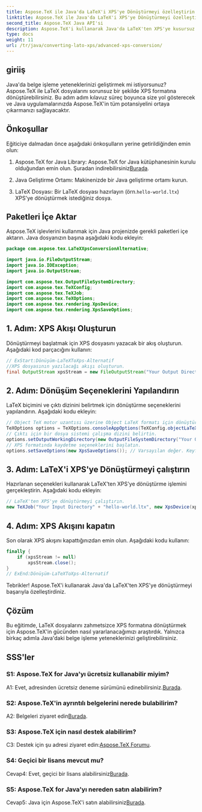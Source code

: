 ```yaml
---
title: Aspose.TeX ile Java'da LaTeX'i XPS'ye Dönüştürmeyi özelleştirin
linktitle: Aspose.TeX ile Java'da LaTeX'i XPS'ye Dönüştürmeyi özelleştirin
second_title: Aspose.TeX Java API'si
description: Aspose.TeX'i kullanarak Java'da LaTeX'ten XPS'ye kusursuz dönüşümün kilidini açın. Verimli belge işleme için adım adım kılavuzumuzu izleyin.
type: docs
weight: 11
url: /tr/java/converting-lato-xps/advanced-xps-conversion/
---
```

## giriiş

Java'da belge işleme yeteneklerinizi geliştirmek mi istiyorsunuz? Aspose.TeX ile LaTeX dosyalarını sorunsuz bir şekilde XPS formatına dönüştürebilirsiniz. Bu adım adım kılavuz süreç boyunca size yol gösterecek ve Java uygulamalarınızda Aspose.TeX'in tüm potansiyelini ortaya çıkarmanızı sağlayacaktır.

## Önkoşullar

Eğiticiye dalmadan önce aşağıdaki önkoşulların yerine getirildiğinden emin olun:

1.  Aspose.TeX for Java Library: Aspose.TeX for Java kütüphanesinin kurulu olduğundan emin olun. Şuradan indirebilirsiniz[Burada](https://releases.aspose.com/tex/java/).

2. Java Geliştirme Ortamı: Makinenizde bir Java geliştirme ortamı kurun.

3.  LaTeX Dosyası: Bir LaTeX dosyası hazırlayın (örn.`hello-world.ltx`) XPS'ye dönüştürmek istediğiniz dosya.

## Paketleri İçe Aktar

Aspose.TeX işlevlerini kullanmak için Java projenizde gerekli paketleri içe aktarın. Java dosyanızın başına aşağıdaki kodu ekleyin:

```java
package com.aspose.tex.LaTeXXpsConversionAlternative;

import java.io.FileOutputStream;
import java.io.IOException;
import java.io.OutputStream;

import com.aspose.tex.OutputFileSystemDirectory;
import com.aspose.tex.TeXConfig;
import com.aspose.tex.TeXJob;
import com.aspose.tex.TeXOptions;
import com.aspose.tex.rendering.XpsDevice;
import com.aspose.tex.rendering.XpsSaveOptions;
```

## 1. Adım: XPS Akışı Oluşturun

Dönüştürmeyi başlatmak için XPS dosyasını yazacak bir akış oluşturun. Aşağıdaki kod parçacığını kullanın:

```java
// ExStart:Dönüşüm-LaTeXToXps-Alternatif
//XPS dosyasının yazılacağı akışı oluşturun.
final OutputStream xpsStream = new FileOutputStream("Your Output Directory" + "any-name.xps");
```

## 2. Adım: Dönüşüm Seçeneklerini Yapılandırın

LaTeX biçimini ve çıktı dizinini belirtmek için dönüştürme seçeneklerini yapılandırın. Aşağıdaki kodu ekleyin:

```java
// Object TeX motor uzantısı üzerine Object LaTeX formatı için dönüştürme seçenekleri oluşturun.
TeXOptions options = TeXOptions.consoleAppOptions(TeXConfig.objectLaTeX());
// Çıktı için bir dosya sistemi çalışma dizini belirtin.
options.setOutputWorkingDirectory(new OutputFileSystemDirectory("Your Output Directory"));
// XPS formatında kaydetme seçeneklerini başlatın.
options.setSaveOptions(new XpsSaveOptions()); // Varsayılan değer. Keyfi atama.
```

## 3. Adım: LaTeX'i XPS'ye Dönüştürmeyi çalıştırın

Hazırlanan seçenekleri kullanarak LaTeX'ten XPS'ye dönüştürme işlemini gerçekleştirin. Aşağıdaki kodu ekleyin:

```java
// LaTeX'ten XPS'ye dönüştürmeyi çalıştırın.
new TeXJob("Your Input Directory" + "hello-world.ltx", new XpsDevice(xpsStream), options).run();
```

## 4. Adım: XPS Akışını kapatın

Son olarak XPS akışını kapattığınızdan emin olun. Aşağıdaki kodu kullanın:

```java
finally {
    if (xpsStream != null)
        xpsStream.close();
}
// ExEnd:Dönüşüm-LaTeXToXps-Alternatif
```

Tebrikler! Aspose.TeX'i kullanarak Java'da LaTeX'ten XPS'ye dönüştürmeyi başarıyla özelleştirdiniz.

## Çözüm

Bu eğitimde, LaTeX dosyalarını zahmetsizce XPS formatına dönüştürmek için Aspose.TeX'in gücünden nasıl yararlanacağımızı araştırdık. Yalnızca birkaç adımla Java'daki belge işleme yeteneklerinizi geliştirebilirsiniz.

## SSS'ler

### S1: Aspose.TeX for Java'yı ücretsiz kullanabilir miyim?

 A1: Evet, adresinden ücretsiz deneme sürümünü edinebilirsiniz.[Burada](https://releases.aspose.com/).

### S2: Aspose.TeX'in ayrıntılı belgelerini nerede bulabilirim?

 A2: Belgeleri ziyaret edin[Burada](https://reference.aspose.com/tex/java/).

### S3: Aspose.TeX için nasıl destek alabilirim?

 C3: Destek için şu adresi ziyaret edin:[Aspose.TeX Forumu](https://forum.aspose.com/c/tex/47).

### S4: Geçici bir lisans mevcut mu?

 Cevap4: Evet, geçici bir lisans alabilirsiniz[Burada](https://purchase.aspose.com/temporary-license/).

### S5: Aspose.TeX for Java'yı nereden satın alabilirim?

 Cevap5: Java için Aspose.TeX'i satın alabilirsiniz[Burada](https://purchase.aspose.com/buy).
